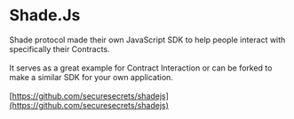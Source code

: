 # Shade.Js

Shade protocol made their own JavaScript SDK to help people interact with specifically their Contracts.\
\
It serves as a great example for Contract Interaction or can be forked to make a similar SDK for your own application.\
\
[https://github.com/securesecrets/shadejs](https://github.com/securesecrets/shadejs)
